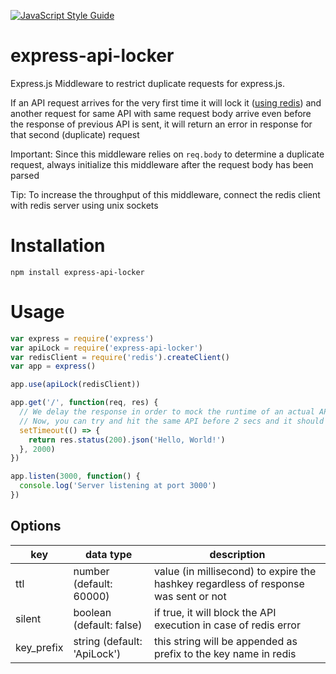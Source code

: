 [![JavaScript Style Guide](https://cdn.rawgit.com/standard/standard/master/badge.svg)](https://github.com/standard/standard)

# express-api-locker
Express.js Middleware to restrict duplicate requests for express.js.

If an API request arrives for the very first time it will lock it ([using redis](https://redis.io/topics/quickstart)) and another request for same API with same request body arrive even before the response of previous API is sent, it will return an error in response for that second (duplicate) request

Important: Since this middleware relies on `req.body` to determine a duplicate request, always initialize this middleware after the request body has been parsed

Tip: To increase the throughput of this middleware, connect the redis client with redis server using unix sockets


# Installation
```
npm install express-api-locker
```
# Usage
```javascript
var express = require('express')
var apiLock = require('express-api-locker')
var redisClient = require('redis').createClient()
var app = express()

app.use(apiLock(redisClient))

app.get('/', function(req, res) {
  // We delay the response in order to mock the runtime of an actual API.
  // Now, you can try and hit the same API before 2 secs and it should throw an error
  setTimeout(() => {
    return res.status(200).json('Hello, World!')
  }, 2000)
})

app.listen(3000, function() {
  console.log('Server listening at port 3000')
})
```

## Options
key | data type | description
------------ | ------------ | -------------
ttl | number (default: 60000) | value (in millisecond) to expire the hashkey regardless of response was sent or not
silent | boolean (default: false) | if true, it will block the API execution in case of redis error
key_prefix | string (default: 'ApiLock') | this string will be appended as prefix to the key name in redis
